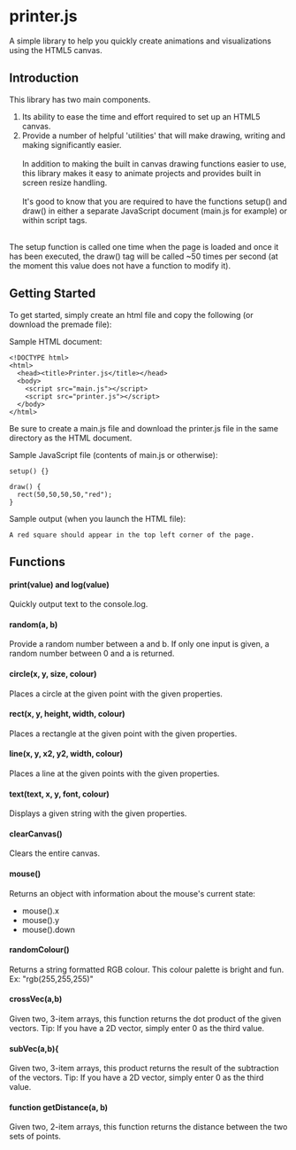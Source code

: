 # printer.js
A simple library to help you quickly create animations and visualizations using the HTML5 canvas.

## Introduction
This library has two main components.
1. Its ability to ease the time and effort required to set up an HTML5 canvas.
2. Provide a number of helpful 'utilities' that will make drawing, writing and making significantly easier.
<br><br>
In addition to making the built in canvas drawing functions easier to use, this library makes it easy to animate projects and provides built in screen resize handling.
<br><br>
It's good to know that you are required to have the functions setup() and draw() in either a separate JavaScript document (main.js for example) or within script tags.
<br>
The setup function is called one time when the page is loaded and once it has been executed, the draw() tag will be called ~50 times per second (at the moment this value does not have a function to modify it).

## Getting Started
To get started, simply create an html file and copy the following (or download the premade file):

Sample HTML document:
```
<!DOCTYPE html>
<html>
  <head><title>Printer.js</title></head>
  <body>
    <script src="main.js"></script>
    <script src="printer.js"></script>
  </body>
</html>
```
Be sure to create a main.js file and download the printer.js file in the same directory as the HTML document.

Sample JavaScript file (contents of main.js or otherwise):
```
setup() {}

draw() {
  rect(50,50,50,50,"red");
}
```

Sample output (when you launch the HTML file):
```
A red square should appear in the top left corner of the page.
```
## Functions

#### print(value) and log(value)
Quickly output text to the console.log.

#### random(a, b)
Provide a random number between a and b. If only one input is given, a random number between 0 and a is returned.

#### circle(x, y, size, colour)
Places a circle at the given point with the given properties.

#### rect(x, y, height, width, colour)
Places a rectangle at the given point with the given properties.


#### line(x, y, x2, y2, width, colour)
Places a line at the given points with the given properties.


#### text(text, x, y, font, colour)
Displays a given string with the given properties.

#### clearCanvas()
Clears the entire canvas.


#### mouse()
Returns an object with information about the mouse's current state:
- mouse().x
- mouse().y
- mouse().down

#### randomColour()
Returns a string formatted RGB colour. This colour palette is bright and fun.
Ex: "rgb(255,255,255)"

#### crossVec(a,b)
Given two, 3-item arrays, this function returns the dot product of the given vectors.
Tip: If you have a 2D vector, simply enter 0 as the third value.


#### subVec(a,b){
Given two, 3-item arrays, this product returns the result of the subtraction of the vectors.
Tip: If you have a 2D vector, simply enter 0 as the third value.


#### function getDistance(a, b)
Given two, 2-item arrays, this function returns the distance between the two sets of points.
